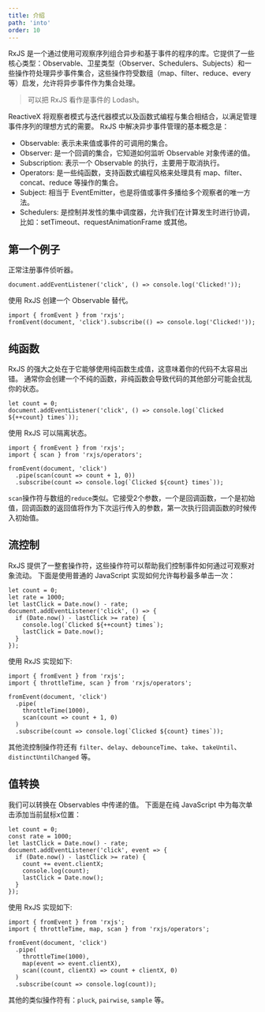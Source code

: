 ```yaml
---
title: 介绍
path: 'into'
order: 10
---
```


RxJS 是一个通过使用可观察序列组合异步和基于事件的程序的库。它提供了一些核心类型：Observable、卫星类型（Observer、Schedulers、Subjects）和一些操作符处理异步事件集合，这些操作符受数组（map、filter、reduce、every等）启发，允许将异步事件作为集合处理。
>可以把 RxJS 看作是事件的 Lodash。

ReactiveX 将观察者模式与迭代器模式以及函数式编程与集合相结合，以满足管理事件序列的理想方式的需要。
RxJS 中解决异步事件管理的基本概念是：
- Observable: 表示未来值或事件的可调用的集合。 
- Observer: 是一个回调的集合，它知道如何监听 Observable 对象传递的值。
- Subscription: 表示一个 Observable 的执行，主要用于取消执行。
- Operators: 是一些纯函数，支持函数式编程风格来处理具有 map、filter、concat、reduce 等操作的集合。
- Subject: 相当于 EventEmitter，也是将值或事件多播给多个观察者的唯一方法。
- Schedulers: 是控制并发性的集中调度器，允许我们在计算发生时进行协调，比如：setTimeout、requestAnimationFrame 或其他。

## 第一个例子
正常注册事件侦听器。

```
document.addEventListener('click', () => console.log('Clicked!'));
```

使用 RxJS 创建一个 Observable 替代。

```
import { fromEvent } from 'rxjs';
fromEvent(document, 'click').subscribe(() => console.log('Clicked!'));
```

## 纯函数
RxJS 的强大之处在于它能够使用纯函数生成值，这意味着你的代码不太容易出错。
通常你会创建一个不纯的函数，非纯函数会导致代码的其他部分可能会扰乱你的状态。

```
let count = 0;
document.addEventListener('click', () => console.log(`Clicked ${++count} times`));
```
使用 RxJS 可以隔离状态。

```
import { fromEvent } from 'rxjs';
import { scan } from 'rxjs/operators';

fromEvent(document, 'click')
  .pipe(scan(count => count + 1, 0))
  .subscribe(count => console.log(`Clicked ${count} times`));
```

`scan`操作符与数组的`reduce`类似。它接受2个参数，一个是回调函数，一个是初始值，回调函数的返回值将作为下次运行传入的参数，第一次执行回调函数的时候传入初始值。

## 流控制
RxJS 提供了一整套操作符，这些操作符可以帮助我们控制事件如何通过可观察对象流动。
下面是使用普通的 JavaScript 实现如何允许每秒最多单击一次：

```
let count = 0;
let rate = 1000;
let lastClick = Date.now() - rate;
document.addEventListener('click', () => {
  if (Date.now() - lastClick >= rate) {
    console.log(`Clicked ${++count} times`);
    lastClick = Date.now();
  }
});
```

使用 RxJS 实现如下:
```
import { fromEvent } from 'rxjs';
import { throttleTime, scan } from 'rxjs/operators';
​
fromEvent(document, 'click')
  .pipe(
    throttleTime(1000),
    scan(count => count + 1, 0)
  )
  .subscribe(count => console.log(`Clicked ${count} times`));
```

其他流控制操作符还有 `filter`、`delay`、`debounceTime`、`take`、`takeUntil`、`distinctUntilChanged` 等。

## 值转换
我们可以转换在 Observables 中传递的值。
下面是在纯 JavaScript 中为每次单击添加当前鼠标x位置：
```
let count = 0;
const rate = 1000;
let lastClick = Date.now() - rate;
document.addEventListener('click', event => {
  if (Date.now() - lastClick >= rate) {
    count += event.clientX;
    console.log(count);
    lastClick = Date.now();
  }
});
```

使用 RxJS 实现如下:

```
import { fromEvent } from 'rxjs';
import { throttleTime, map, scan } from 'rxjs/operators';

fromEvent(document, 'click')
  .pipe(
    throttleTime(1000),
    map(event => event.clientX),
    scan((count, clientX) => count + clientX, 0)
  )
  .subscribe(count => console.log(count));
```

其他的类似操作符有：`pluck`, `pairwise`, `sample` 等。
